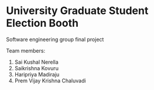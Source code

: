 # University Graduate Student Election Booth
Software engineering group final project

Team members:
1. Sai Kushal Nerella
2. Saikrishna Kovuru
3. Haripriya Madiraju 
4. Prem Vijay Krishna Chaluvadi
